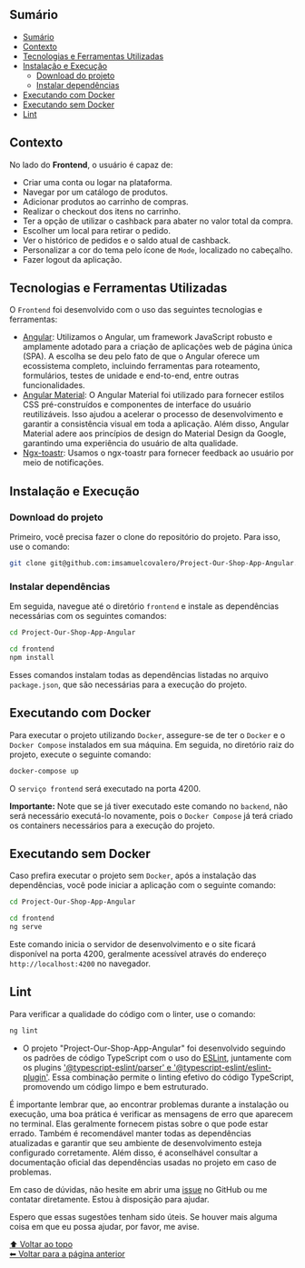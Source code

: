 ## Sumário

- [Sumário](#sumário)
- [Contexto](#contexto)
- [Tecnologias e Ferramentas Utilizadas](#tecnologias-e-ferramentas-utilizadas)
- [Instalação e Execução](#instalação-e-execução)
  - [Download do projeto](#download-do-projeto)
  - [Instalar dependências](#instalar-dependências)
- [Executando com Docker](#executando-com-docker)
- [Executando sem Docker](#executando-sem-docker)
- [Lint](#lint)

## Contexto

No lado do __Frontend__, o usuário é capaz de:

- Criar uma conta ou logar na plataforma.
- Navegar por um catálogo de produtos.
- Adicionar produtos ao carrinho de compras.
- Realizar o checkout dos itens no carrinho.
- Ter a opção de utilizar o cashback para abater no valor total da compra.
- Escolher um local para retirar o pedido.
- Ver o histórico de pedidos e o saldo atual de cashback.
- Personalizar a cor do tema pelo ícone de `Mode`, localizado no cabeçalho.
- Fazer logout da aplicação.

## Tecnologias e Ferramentas Utilizadas

O `Frontend` foi desenvolvido com o uso das seguintes tecnologias e ferramentas:

- [Angular](https://angular.io/docs): Utilizamos o Angular, um framework JavaScript robusto e amplamente adotado para a criação de aplicações web de página única (SPA). A escolha se deu pelo fato de que o Angular oferece um ecossistema completo, incluindo ferramentas para roteamento, formulários, testes de unidade e end-to-end, entre outras funcionalidades.
- [Angular Material](https://material.angular.io/): O Angular Material foi utilizado para fornecer estilos CSS pré-construídos e componentes de interface do usuário reutilizáveis. Isso ajudou a acelerar o processo de desenvolvimento e garantir a consistência visual em toda a aplicação. Além disso, Angular Material adere aos princípios de design do Material Design da Google, garantindo uma experiência do usuário de alta qualidade.
- [Ngx-toastr](https://www.npmjs.com/package/ngx-toastr): Usamos o ngx-toastr para fornecer feedback ao usuário por meio de notificações.

## Instalação e Execução

### Download do projeto

Primeiro, você precisa fazer o clone do repositório do projeto. Para isso, use o comando:

```bash
git clone git@github.com:imsamuelcovalero/Project-Our-Shop-App-Angular.git
```

### Instalar dependências

Em seguida, navegue até o diretório `frontend` e instale as dependências necessárias com os seguintes comandos:

```bash
cd Project-Our-Shop-App-Angular

cd frontend
npm install
```

Esses comandos instalam todas as dependências listadas no arquivo `package.json`, que são necessárias para a execução do projeto.

## Executando com Docker

Para executar o projeto utilizando `Docker`, assegure-se de ter o `Docker` e o `Docker Compose` instalados em sua máquina. Em seguida, no diretório raiz do projeto, execute o seguinte comando:
  
```bash
docker-compose up
```

O `serviço frontend` será executado na porta 4200.

**Importante:** Note que se já tiver executado este comando no `backend`, não será necessário executá-lo novamente, pois o `Docker Compose` já terá criado os containers necessários para a execução do projeto.

## Executando sem Docker

Caso prefira executar o projeto sem `Docker`, após a instalação das dependências, você pode iniciar a aplicação com o seguinte comando:
  
```bash
cd Project-Our-Shop-App-Angular

cd frontend
ng serve
```

Este comando inicia o servidor de desenvolvimento e o site ficará disponível na porta 4200, geralmente acessível através do endereço `http://localhost:4200` no navegador.

## Lint

Para verificar a qualidade do código com o linter, use o comando:

```bash
ng lint
```

- O projeto "Project-Our-Shop-App-Angular" foi desenvolvido seguindo os padrões de código TypeScript com o uso do [ESLint](https://eslint.org/), juntamente com os plugins ['@typescript-eslint/parser' e '@typescript-eslint/eslint-plugin'](https://github.com/typescript-eslint/typescript-eslint). Essa combinação permite o linting efetivo do código TypeScript, promovendo um código limpo e bem estruturado.

É importante lembrar que, ao encontrar problemas durante a instalação ou execução, uma boa prática é verificar as mensagens de erro que aparecem no terminal. Elas geralmente fornecem pistas sobre o que pode estar errado. Também é recomendável manter todas as dependências atualizadas e garantir que seu ambiente de desenvolvimento esteja configurado corretamente. Além disso, é aconselhável consultar a documentação oficial das dependências usadas no projeto em caso de problemas.

Em caso de dúvidas, não hesite em abrir uma [issue](https://github.com/imsamuelcovalero/Project-Our-Shop-App-Angular/issues) no GitHub ou me contatar diretamente. Estou à disposição para ajudar.

Espero que essas sugestões tenham sido úteis. Se houver mais alguma coisa em que eu possa ajudar, por favor, me avise.

[⬆ Voltar ao topo](#sumário)<br>
[⬅ Voltar para a página anterior](../README.md)
